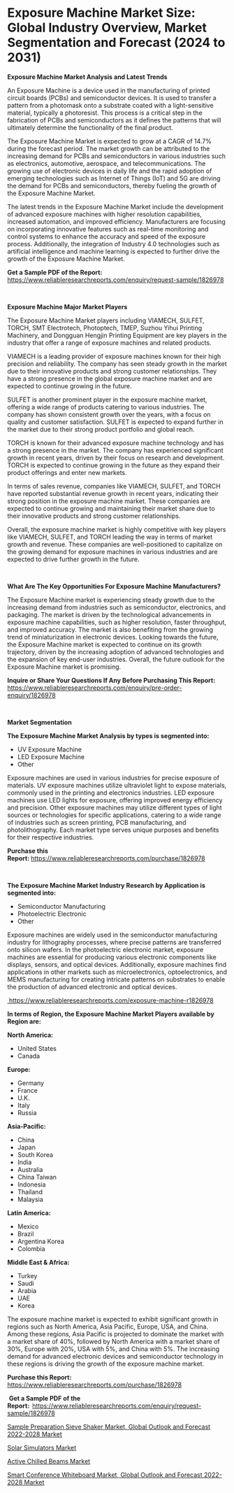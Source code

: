 <p><h1>Exposure Machine Market Size: Global Industry Overview, Market Segmentation and Forecast (2024 to 2031)</h1></p><p><strong>Exposure Machine Market Analysis and Latest Trends</strong></p>
<p><p>An Exposure Machine is a device used in the manufacturing of printed circuit boards (PCBs) and semiconductor devices. It is used to transfer a pattern from a photomask onto a substrate coated with a light-sensitive material, typically a photoresist. This process is a critical step in the fabrication of PCBs and semiconductors as it defines the patterns that will ultimately determine the functionality of the final product.</p><p>The Exposure Machine Market is expected to grow at a CAGR of 14.7% during the forecast period. The market growth can be attributed to the increasing demand for PCBs and semiconductors in various industries such as electronics, automotive, aerospace, and telecommunications. The growing use of electronic devices in daily life and the rapid adoption of emerging technologies such as Internet of Things (IoT) and 5G are driving the demand for PCBs and semiconductors, thereby fueling the growth of the Exposure Machine Market.</p><p>The latest trends in the Exposure Machine Market include the development of advanced exposure machines with higher resolution capabilities, increased automation, and improved efficiency. Manufacturers are focusing on incorporating innovative features such as real-time monitoring and control systems to enhance the accuracy and speed of the exposure process. Additionally, the integration of Industry 4.0 technologies such as artificial intelligence and machine learning is expected to further drive the growth of the Exposure Machine Market.</p></p>
<p><strong>Get a Sample PDF of the Report:&nbsp;</strong> <a href="https://www.reliableresearchreports.com/enquiry/request-sample/1826978">https://www.reliableresearchreports.com/enquiry/request-sample/1826978</a></p>
<p>&nbsp;</p>
<p><strong>Exposure Machine Major Market Players</strong></p>
<p><p>The Exposure Machine Market players including VIAMECH, SULFET, TORCH, SMT Electrotech, Photoptech, TMEP, Suzhou Yihui Printing Machinery, and Dongguan Hengjin Printing Equipment are key players in the industry that offer a range of exposure machines and related products.</p><p>VIAMECH is a leading provider of exposure machines known for their high precision and reliability. The company has seen steady growth in the market due to their innovative products and strong customer relationships. They have a strong presence in the global exposure machine market and are expected to continue growing in the future.</p><p>SULFET is another prominent player in the exposure machine market, offering a wide range of products catering to various industries. The company has shown consistent growth over the years, with a focus on quality and customer satisfaction. SULFET is expected to expand further in the market due to their strong product portfolio and global reach.</p><p>TORCH is known for their advanced exposure machine technology and has a strong presence in the market. The company has experienced significant growth in recent years, driven by their focus on research and development. TORCH is expected to continue growing in the future as they expand their product offerings and enter new markets.</p><p>In terms of sales revenue, companies like VIAMECH, SULFET, and TORCH have reported substantial revenue growth in recent years, indicating their strong position in the exposure machine market. These companies are expected to continue growing and maintaining their market share due to their innovative products and strong customer relationships.</p><p>Overall, the exposure machine market is highly competitive with key players like VIAMECH, SULFET, and TORCH leading the way in terms of market growth and revenue. These companies are well-positioned to capitalize on the growing demand for exposure machines in various industries and are expected to drive further growth in the future.</p></p>
<p>&nbsp;</p>
<p><strong>What Are The Key Opportunities For Exposure Machine Manufacturers?</strong></p>
<p><p>The Exposure Machine market is experiencing steady growth due to the increasing demand from industries such as semiconductor, electronics, and packaging. The market is driven by the technological advancements in exposure machine capabilities, such as higher resolution, faster throughput, and improved accuracy. The market is also benefiting from the growing trend of miniaturization in electronic devices. Looking towards the future, the Exposure Machine market is expected to continue on its growth trajectory, driven by the increasing adoption of advanced technologies and the expansion of key end-user industries. Overall, the future outlook for the Exposure Machine market is promising.</p></p>
<p><strong>Inquire or Share Your Questions If Any Before Purchasing This Report:</strong> <a href="https://www.reliableresearchreports.com/enquiry/pre-order-enquiry/1826978">https://www.reliableresearchreports.com/enquiry/pre-order-enquiry/1826978</a></p>
<p>&nbsp;</p>
<p><strong>Market Segmentation</strong></p>
<p><strong>The Exposure Machine Market Analysis by types is segmented into:</strong></p>
<p><ul><li>UV Exposure Machine</li><li>LED Exposure Machine</li><li>Other</li></ul></p>
<p><p>Exposure machines are used in various industries for precise exposure of materials. UV exposure machines utilize ultraviolet light to expose materials, commonly used in the printing and electronics industries. LED exposure machines use LED lights for exposure, offering improved energy efficiency and precision. Other exposure machines may utilize different types of light sources or technologies for specific applications, catering to a wide range of industries such as screen printing, PCB manufacturing, and photolithography. Each market type serves unique purposes and benefits for their respective industries.</p></p>
<p><strong>Purchase this Report:&nbsp;</strong><a href="https://www.reliableresearchreports.com/purchase/1826978">https://www.reliableresearchreports.com/purchase/1826978</a></p>
<p>&nbsp;</p>
<p><strong>The Exposure Machine Market Industry Research by Application is segmented into:</strong></p>
<p><ul><li>Semiconductor Manufacturing</li><li>Photoelectric Electronic</li><li>Other</li></ul></p>
<p><p>Exposure machines are widely used in the semiconductor manufacturing industry for lithography processes, where precise patterns are transferred onto silicon wafers. In the photoelectric electronic market, exposure machines are essential for producing various electronic components like displays, sensors, and optical devices. Additionally, exposure machines find applications in other markets such as microelectronics, optoelectronics, and MEMS manufacturing for creating intricate patterns on substrates to enable the production of advanced electronic and optical devices.</p></p>
<p><a href="https://www.reliableresearchreports.com/exposure-machine-r1826978">&nbsp;https://www.reliableresearchreports.com/exposure-machine-r1826978</a></p>
<p><strong>In terms of Region, the Exposure Machine Market Players available by Region are:</strong></p>
<p>
    <p> <strong> North America: </strong>
        <ul>
            <li>United States</li>
            <li>Canada</li>
        </ul>
        </p> 
    <p> <strong> Europe: </strong>
        <ul>
            <li>Germany</li>
            <li>France</li>
            <li>U.K.</li>
            <li>Italy</li>
            <li>Russia</li>
        </ul>
        </p> 
    <p> <strong> Asia-Pacific: </strong>
        <ul>
            <li>China</li>
            <li>Japan</li>
            <li>South Korea</li>
            <li>India</li>
            <li>Australia</li>
            <li>China Taiwan</li>
            <li>Indonesia</li>
            <li>Thailand</li>
            <li>Malaysia</li>
        </ul>
        </p> 
    <p> <strong> Latin America: </strong>
        <ul>
            <li>Mexico</li>
            <li>Brazil</li>
            <li>Argentina Korea</li>
            <li>Colombia</li>
        </ul>
        </p> 
    <p> <strong> Middle East & Africa: </strong>
        <ul>
            <li>Turkey</li>
            <li>Saudi</li>
            <li>Arabia</li>
            <li>UAE</li>
            <li>Korea</li>
        </ul>
    </p>
    </p>
<p><p>The exposure machine market is expected to exhibit significant growth in regions such as North America, Asia Pacific, Europe, USA, and China. Among these regions, Asia Pacific is projected to dominate the market with a market share of 40%, followed by North America with a market share of 30%, Europe with 20%, USA with 5%, and China with 5%. The increasing demand for advanced electronic devices and semiconductor technology in these regions is driving the growth of the exposure machine market.</p></p>
<p><strong>Purchase this Report: </strong><a href="https://www.reliableresearchreports.com/purchase/1826978">https://www.reliableresearchreports.com/purchase/1826978</a></p>
<p>&nbsp;<strong>Get a Sample PDF of the Report:&nbsp;&nbsp;</strong><a href="https://www.reliableresearchreports.com/enquiry/request-sample/1826978">https://www.reliableresearchreports.com/enquiry/request-sample/1826978</a></p>
<p><strong></strong></p>
<p><p><a href="https://www.linkedin.com/pulse/evaluating-global-sample-preparation-sieve-shaker-market-ztyee?trackingId=xyx2oeospyHeZQEWvV68Pg%3D%3D">Sample Preparation Sieve Shaker Market, Global Outlook and Forecast 2022-2028 Market</a></p><p><a href="https://github.com/wwwkeltoum/Market-Research-Report-List-4/blob/main/solar-simulators-market.md">Solar Simulators Market</a></p><p><a href="https://github.com/joannesouthgate/Market-Research-Report-List-4/blob/main/active-chilled-beams-market.md">Active Chilled Beams Market</a></p><p><a href="https://www.linkedin.com/pulse/smart-conference-whiteboard-market-global-outlook-forecast-ocire?trackingId=rI1kMrsWfC0F76fWpgmyAw%3D%3D">Smart Conference Whiteboard Market, Global Outlook and Forecast 2022-2028 Market</a></p></p>